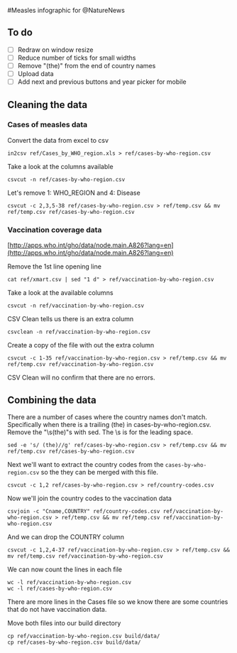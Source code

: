 #Measles infographic for @NatureNews

## To do

- [ ] Redraw on window resize
- [ ] Reduce number of ticks for small widths
- [ ] Remove "(the)" from the end of country names
- [ ] Upload data
- [ ] Add next and previous buttons and year picker for mobile

## Cleaning the data

### Cases of measles data

Convert the data from excel to csv

	in2csv ref/Cases_by_WHO_region.xls > ref/cases-by-who-region.csv

Take a look at the columns available

	csvcut -n ref/cases-by-who-region.csv

Let's remove 1: WHO_REGION and 4: Disease

	csvcut -c 2,3,5-38 ref/cases-by-who-region.csv > ref/temp.csv && mv ref/temp.csv ref/cases-by-who-region.csv

### Vaccination coverage data

[http://apps.who.int/gho/data/node.main.A826?lang=en](http://apps.who.int/gho/data/node.main.A826?lang=en)

Remove the 1st line opening line

	cat ref/xmart.csv | sed "1 d" > ref/vaccination-by-who-region.csv

Take a look at the available columns

	csvcut -n ref/vaccination-by-who-region.csv

CSV Clean tells us there is an extra column

	csvclean -n ref/vaccination-by-who-region.csv

Create a copy of the file with out the extra column

	csvcut -c 1-35 ref/vaccination-by-who-region.csv > ref/temp.csv && mv ref/temp.csv ref/vaccination-by-who-region.csv

CSV Clean will no confirm that there are no errors.

## Combining the data

There are a number of cases where the country names don't match. Specifically when there is a trailing (the) in cases-by-who-region.csv. Remove the "\s(the)"s with sed. The \s is for the leading space.

	sed -e 's/ (the)//g' ref/cases-by-who-region.csv > ref/temp.csv && mv ref/temp.csv ref/cases-by-who-region.csv

Next we'll want to extract the country codes from the `cases-by-who-region.csv` so the they can be merged with this file.

	csvcut -c 1,2 ref/cases-by-who-region.csv > ref/country-codes.csv

Now we'll join the country codes to the vaccination data

	csvjoin -c "Cname,COUNTRY" ref/country-codes.csv ref/vaccination-by-who-region.csv > ref/temp.csv && mv ref/temp.csv ref/vaccination-by-who-region.csv

And we can drop the COUNTRY column

	csvcut -c 1,2,4-37 ref/vaccination-by-who-region.csv > ref/temp.csv && mv ref/temp.csv ref/vaccination-by-who-region.csv

We can now count the lines in each file

	wc -l ref/vaccination-by-who-region.csv
	wc -l ref/cases-by-who-region.csv

There are more lines in the Cases file so we know there are some countries that do not have vaccination data.

Move both files into our build directory 

	cp ref/vaccination-by-who-region.csv build/data/
	cp ref/cases-by-who-region.csv build/data/















